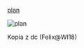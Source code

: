 [plan](https://cat.put.poznan.pl/sites/default/files/dydaktyka/d_INF_1st_5sem.pdf)

![plan](/src/Plan.png)

Kopia z dc (Felix@WI18)


